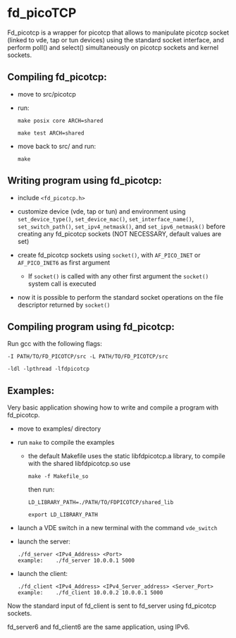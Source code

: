 fd_picoTCP
==========

Fd_picotcp is a wrapper for picotcp that allows to manipulate picotcp socket (linked to 
vde, tap or tun devices) using the standard socket interface, and perform poll() and 
select() simultaneously on picotcp sockets and kernel sockets.

Compiling fd_picotcp:
---------------------

- move to src/picotcp 
- run: 	
 	```
	make posix core ARCH=shared
	
	make test ARCH=shared
	```
- move back to src/ and run:

	```
	make
	```	


Writing program using fd_picotcp:
---------------------------------

- include ```<fd_picotcp.h>```

- customize device (vde, tap or tun) and environment using ```set_device_type()```, ```set_device_mac()```,
  ```set_interface_name()```, ```set_switch_path()```,  ```set_ipv4_netmask()```, and ```set_ipv6_netmask()``` 
  before creating any fd_picotcp  sockets 
  (NOT NECESSARY, default values are set)

- create fd_picotcp sockets using ```socket()```, with  ```AF_PICO_INET``` or ```AF_PICO_INET6```
  as first argument
  * If ```socket()``` is called with any other first argument the ```socket()``` system
    call is executed

- now it is possible to perform the standard socket operations on the file 
  descriptor returned by ```socket()```


Compiling program using fd_picotcp:
-----------------------------------
Run gcc with the following flags:

	-I PATH/TO/FD_PICOTCP/src -L PATH/TO/FD_PICOTCP/src 

	-ldl -lpthread -lfdpicotcp


Examples:
---------
Very basic application showing how to write and compile a program with fd_picotcp.

- move to examples/ directory
- run ```make``` to compile the examples 
	* the default Makefile uses the static libfdpicotcp.a library, to compile 
  	  with the shared libfdpicotcp.so use 
	  
	  ```make -f Makefile_so```
	
	  then run:
	  ```	
	  LD_LIBRARY_PATH=./PATH/TO/FDPICOTCP/shared_lib

	  export LD_LIBRARY_PATH
	  ```
		
- launch a VDE switch in a new terminal with the command ```vde_switch```
- launch the server:
	```
	./fd_server <IPv4_Address> <Port>
	example: 	./fd_server 10.0.0.1 5000
	```	

- launch the client:
	```
	./fd_client <IPv4_Address> <IPv4_Server_address> <Server_Port>
	example:	./fd_client 10.0.0.2 10.0.0.1 5000
	```
	
Now the standard input of fd_client is sent to fd_server using fd_picotcp sockets.
	
fd_server6 and fd_client6 are the same application, using IPv6.
	
